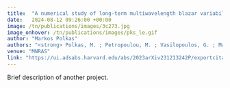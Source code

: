 ```yaml
---
title:  "A numerical study of long-term multiwavelength blazar variability"
date:   2024-08-12 09:26:00 +00:00
image: /tn/publications/images/3c273.jpg
image_onhover: /tn/publications/images/pks_le.gif
author: "Markos Polkas"
authors: "<strong> Polkas, M. ; Petropoulou, M. ; Vasilopoulos, G. ; Mastichiadis, A. ; Urry, C. M. ; Coppi, P. ; Bailyn, C.</strong>"
venue: "MNRAS"
link: "https://ui.adsabs.harvard.edu/abs/2023arXiv231213242P/exportcitation"
---
```

Brief description of another project.
